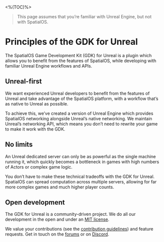 <%(TOC)%>

> This page assumes that you’re familiar with Unreal Engine, but not with SpatialOS.

# Principles of the GDK for Unreal

The SpatialOS Game Development Kit (GDK) for Unreal is a plugin which allows you to benefit from the features of SpatialOS, while developing with familiar Unreal Engine workflows and APIs.

## Unreal-first
We want experienced Unreal developers to benefit from the features of Unreal and take advantage of the SpatialOS platform, with a workflow that’s as native to Unreal as possible. 

To achieve this, we’ve created a version of Unreal Engine which provides SpatialOS networking alongside Unreal’s native networking. We maintain Unreal’s networking API, which means you don’t need to rewrite your game to make it work with the GDK.

## No limits
An Unreal dedicated server can only be as powerful as the single machine running it, which quickly becomes a bottleneck in games with high numbers of Actors or complex game logic. 

You don’t have to make these technical tradeoffs with the GDK for Unreal. SpatialOS can spread computation across multiple servers, allowing for far more complex games and much higher player counts.

## Open development
The GDK for Unreal is a community-driven project. We do all our development in the open and under an [MIT license](https://github.com/spatialos/UnrealGDK/blob/release/LICENSE.md).

We value your contributions (see the [contribution guidelines](https://github.com/spatialos/UnrealGDK/blob/master/CONTRIBUTING.md)) and feature requests. Get in touch on the [forums](https://forums.improbable.io/tags/unreal-gdk) or on [Discord](https://discordapp.com/invite/RFB8S8C).